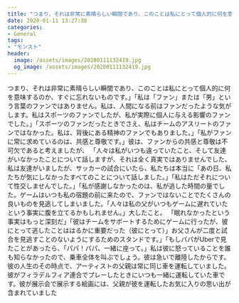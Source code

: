 ```yaml
---
title: "つまり、それは非常に素晴らしい瞬間であり、このことは私にとって個人的に何を意味するのか、すぐに忘れないものです。"
date: 2020-01-11 13:27:38
categories:
- General
tags:
- "モンスト"
header:
  image: /assets/images/20200111132419.jpg
  og_image: /assets/images/20200111132419.jpg
---
```


つまり、それは非常に素晴らしい瞬間であり、このことは私にとって個人的に何を意味するのか、すぐに忘れないものです。」「私は「ファン」または「男」という言葉のファンではありません。私は、人間になる前はファンだったような気がします。私はスポーツのファンでしたが、私が実際に個人に与える影響のファンでした。」「スポーツのファンだったときでさえ、私はチームのアスリートのファンではなかった。私は、背後にある精神のファンでもありました。」「私がファンに常に求めているのは、共感と尊敬です。」彼は、ファンからの共感と尊敬は不可欠であると考えましたが、 「人々は私がいつも違っていたこと、そして友達がいなかったことについて話しますが、それは全く真実ではありませんでした、私は友達がいましたが、サッカーの試合にいたら、私たちは本当に「あの日、私たちが気にしなかったすべてのことについて話しました。」「私はただそれについて性交しませんでした。」「私が感謝しなかったのは、私が逃した時間の量でした。ゲームはいつも私の宿題の前に来たので、ファンではないことでたくさんの良いものを見逃してしまいました。「人々は私の父がいつもゲームに遅れていたという事実に腹を立てるかもしれません。」大したこと。 「眠れなかったという事実はもっと深刻だ」「彼はチームをサポートするためにゲームに行ったが、彼にとって逃したことははるかに重要だった（彼にとって）」お父さんが二度と試合を見逃すことのないようにするためのスタンドです。」「もしパパがUberで見たことがあったら、「パパ！パパ、一緒に座って。」私は彼に怒っていることを誰も知らなかったので、乗車全体を叫ぶでしょう。彼は急いで離陸したからです。彼の人生のその時点で、アーティストの父親は常に同じ車を運転していました。彼がフィラデルフィア連合でプレーしたときにいつも一緒に運転していた車です。彼が展示会で展示する絵画には、父親が彼を運転したお気に入りの思い出が含まれていました
